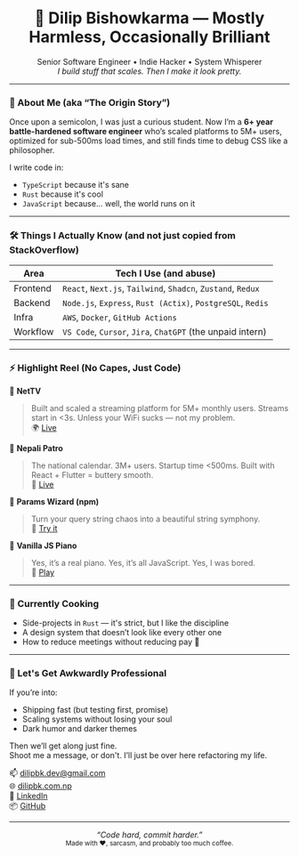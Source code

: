<h1 align="center">🚀 Dilip Bishowkarma — Mostly Harmless, Occasionally Brilliant</h1>
<p align="center">
  Senior Software Engineer • Indie Hacker • System Whisperer<br/>
  <i>I build stuff that scales. Then I make it look pretty.</i>
</p>

---

### 🧠 About Me (aka “The Origin Story”)

Once upon a semicolon, I was just a curious student. Now I’m a **6+ year battle-hardened software engineer** who’s scaled platforms to 5M+ users, optimized for sub-500ms load times, and still finds time to debug CSS like a philosopher.

I write code in:
- `TypeScript` because it's sane
- `Rust` because it's cool
- `JavaScript` because... well, the world runs on it

---

### 🛠️ Things I Actually Know (and not just copied from StackOverflow)

| Area          | Tech I Use (and abuse)                                         |
|---------------|---------------------------------------------------------------|
| Frontend      | `React`, `Next.js`, `Tailwind`, `Shadcn`, `Zustand`, `Redux`  |
| Backend       | `Node.js`, `Express`, `Rust (Actix)`, `PostgreSQL`, `Redis`   |
| Infra         | `AWS`, `Docker`, `GitHub Actions`                             |
| Workflow      | `VS Code`, `Cursor`, `Jira`, `ChatGPT` (the unpaid intern)    |

---

### ⚡ Highlight Reel (No Capes, Just Code)

🚨 **NetTV**  
> Built and scaled a streaming platform for 5M+ monthly users. Streams start in <3s. Unless your WiFi sucks — not my problem.  
🌍 [Live](https://nettv.com.np)

📆 **Nepali Patro**  
> The national calendar. 3M+ users. Startup time <500ms. Built with React + Flutter = buttery smooth.  
📱 [Live](https://nepalipatro.com.np)

🔧 **Params Wizard (npm)**  
> Turn your query string chaos into a beautiful string symphony.  
🧙 [Try it](https://www.npmjs.com/package/params-wizard)

🎹 **Vanilla JS Piano**  
> Yes, it’s a real piano. Yes, it’s all JavaScript. Yes, I was bored.  
🎵 [Play](https://github.com/dilipbk/vanilla-js-piano)

---

### 🧬 Currently Cooking

- Side-projects in `Rust` — it's strict, but I like the discipline
- A design system that doesn’t look like every other one
- How to reduce meetings without reducing pay 🤔

---

### 💬 Let's Get Awkwardly Professional

If you’re into:
- Shipping fast (but testing first, promise)
- Scaling systems without losing your soul
- Dark humor and darker themes

Then we’ll get along just fine.  
Shoot me a message, or don't. I’ll just be over here refactoring my life.

📫 [dilipbk.dev@gmail.com](mailto:dilipbk.dev@gmail.com)  
🌐 [dilipbk.com.np](https://dilipbk.com.np)  
💼 [LinkedIn](https://linkedin.com/in/dilipbk)  
📦 [GitHub](https://github.com/dilipbk)

---

<p align="center">
  <i>“Code hard, commit harder.”</i><br/>
  <sub>Made with ❤️, sarcasm, and probably too much coffee.</sub>
</p>
